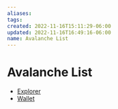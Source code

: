```yaml
---
aliases: 
tags: 
created: 2022-11-16T15:11:29-06:00
updated: 2022-11-16T16:49:16-06:00
name: Avalanche List
---
```

# Avalanche List

* [Explorer](https://explorer.avax.network/)
* [Wallet](https://wallet.avax.network/)
